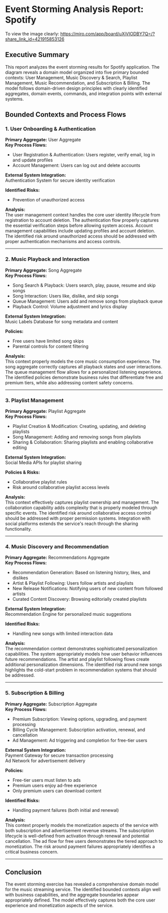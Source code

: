 # Event Storming Analysis Report: Spotify
To view the image clearly: https://miro.com/app/board/uXjVIODBY7Q=/?share_link_id=421915853126
## Executive Summary
This report analyzes the event storming results for Spotify application. The diagram reveals a domain model organized into five primary bounded contexts: User Management, Music Discovery & Search, Playlist Management, Music Recommendation, and Subscription & Billing. The model follows domain-driven design principles with clearly identified aggregates, domain events, commands, and integration points with external systems. 

## Bounded Contexts and Process Flows

### 1. User Onboarding & Authentication
**Primary Aggregate:** User Aggregate  
**Key Process Flows:**
- User Registration & Authentication: Users register, verify email, log in and update profiles
- Account Management: Users can log out and delete accounts

**External System Integration:**  
Authentication System for secure identity verification

**Identified Risks:**  
- Prevention of unauthorized access

**Analysis:**  
The user management context handles the core user identity lifecycle from registration to account deletion. The authentication flow properly captures the essential verification steps before allowing system access. Account management capabilities include updating profiles and account deletion. The identified risk around unauthorized access should be addressed with proper authentication mechanisms and access controls.

---

### 2. Music Playback and Interaction
**Primary Aggregate:** Song Aggregate  
**Key Process Flows:**
- Song Search & Playback: Users search, play, pause, resume and skip songs
- Song Interaction: Users like, dislike, and skip songs
- Queue Management: Users add and remove songs from playback queue
- Playback Control: Volume adjustment and lyrics display

**External System Integration:**  
Music Labels Database for song metadata and content

**Policies:**
- Free users have limited song skips
- Parental controls for content filtering

**Analysis:**  
This context properly models the core music consumption experience. The song aggregate correctly captures all playback states and user interactions. The queue management flow allows for a personalized listening experience. The identified policies demonstrate business rules that differentiate free and premium tiers, while also addressing content safety concerns.

---

### 3. Playlist Management
**Primary Aggregate:** Playlist Aggregate  
**Key Process Flows:**
- Playlist Creation & Modification: Creating, updating, and deleting playlists
- Song Management: Adding and removing songs from playlists
- Sharing & Collaboration: Sharing playlists and enabling collaborative editing

**External System Integration:**  
Social Media APIs for playlist sharing

**Policies & Risks:**
- Collaborative playlist rules
- Risk around collaborative playlist access levels

**Analysis:**  
This context effectively captures playlist ownership and management. The collaboration capability adds complexity that is properly modeled through specific events. The identified risk around collaborative access control should be addressed with proper permission systems. Integration with social platforms extends the service's reach through the sharing functionality.

---

### 4. Music Discovery and Recommendation
**Primary Aggregate:** Recommendations Aggregate  
**Key Process Flows:**
- Recommendation Generation: Based on listening history, likes, and dislikes
- Artist & Playlist Following: Users follow artists and playlists
- New Release Notifications: Notifying users of new content from followed artists
- Curated Content Discovery: Browsing editorially created playlists

**External System Integration:**  
Recommendation Engine for personalized music suggestions

**Identified Risks:**  
- Handling new songs with limited interaction data

**Analysis:**  
The recommendation context demonstrates sophisticated personalization capabilities. The system appropriately models how user behavior influences future recommendations. The artist and playlist following flows create additional personalization dimensions. The identified risk around new songs highlights the cold-start problem in recommendation systems that should be addressed.

---

### 5. Subscription & Billing
**Primary Aggregate:** Subscription Aggregate  
**Key Process Flows:**
- Premium Subscription: Viewing options, upgrading, and payment processing
- Billing Cycle Management: Subscription activation, renewal, and cancellation
- Ad Management: Ad triggering and completion for free-tier users

**External System Integration:**  
Payment Gateway for secure transaction processing  
Ad Network for advertisement delivery

**Policies:**
- Free-tier users must listen to ads
- Premium users enjoy ad-free experience
- Only premium users can download content

**Identified Risks:**  
- Handling payment failures (both initial and renewal)

**Analysis:**  
This context properly models the monetization aspects of the service with both subscription and advertisement revenue streams. The subscription lifecycle is well-defined from activation through renewal and potential cancellation. The ad flow for free users demonstrates the tiered approach to monetization. The risk around payment failures appropriately identifies a critical business concern.

---


## Conclusion
The event storming exercise has revealed a comprehensive domain model for the music streaming service. The identified bounded contexts align well with business capabilities, and the aggregate boundaries appear appropriately defined. The model effectively captures both the core user experience and monetization aspects of the service.  
